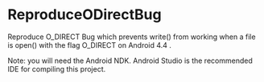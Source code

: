 # ReproduceODirectBug
Reproduce O_DIRECT Bug which prevents write() from working when a file is open() with the flag O_DIRECT on Android 4.4 .


Note: you will need the Android NDK.
Android Studio is the recommended IDE for compiling this project.

